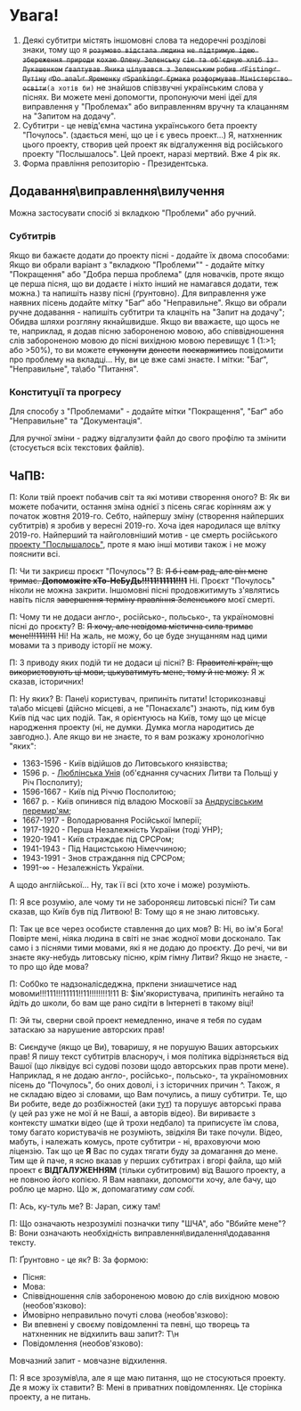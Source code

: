 # Увага!
1. Деякі субтитри містять іншомовні слова та недоречні розділові знаки, тому що я ~~`розумово відстала людина`~~  ~~`не підтримую ідею збереження природи`~~  ~~`кохаю Олену Зеленську`~~  ~~`сію та об'єдную хліб із Лукашенком`~~  ~~`ґвалтував Яника`~~ ~~`цілувався з Зеленським`~~ ~~`робив ♂Fisting♂ Путіну`~~ ~~`♂Do anal♂ Яременку`~~ ~~`♂Spanking♂ Єрмака`~~ ~~`розформував Міністерство освіти`~~`(а хотів би)` не знайшов співзвучні українським слова у піснях. Ви можете мені допомогти, пропонуючи мені ідеї для виправлення у "Проблемах" або виправленням вручну та клацанням на "Запитом на додачу".
1. Субтитри - це невід'ємна частина українського бета проекту "Почулось". (здається мені, що це і є увесь проект...)
Я, натхненник цього проекту, створив цей проект як відгалуження від російського проекту "Послышалось".
Цей проект, наразі мертвий. Вже 4 рік як.
1. Форма правління репозиторію - Президентська.

## Додавання\виправлення\вилучення
Можна застосувати спосіб зі вкладкою "Проблеми" або ручний.
### Субтитрів
Якщо ви бажаєте додати до проекту пісні - додайте їх двома способами:
Якщо ви обрали варіант з "вкладкою "Проблеми"" - додайте мітку "Покращення" або "Добра перша проблема" (для новачків, проте якщо це перша пісня, що ви додаєте і ніхто інший не намагався додати, теж можна.) та напишіть назву пісні (ґрунтовно).
Для виправлення уже наявних пісень додайте мітку "Баґ" або "Неправильне".
Якщо ви обрали ручне додавання - напишіть субтитри та клацніть на "Запит на додачу";
Обидва шляхи розгляну якнайшвидше.
Якщо ви вважаєте, що щось не те, наприклад, я додав пісню забороненою мовою, або співвідношення слів забороненою мовою до пісні вихідною мовою перевищує 1 (1:>1; або >50%), то ви можете ~~стуконути~~ ~~донести~~ ~~поскаржитись~~ повідомити про проблему на вкладці... Ну, ви це вже самі знаєте. І мітки: "Баґ", "Неправильне", та\або "Питання".
### Конституції та прогресу
Для способу з "Проблемами" - додайте мітки "Покращення", "Баґ" або "Неправильне" та "Документація".

Для ручної зміни - раджу відгалузити файл до свого профілю та змінити (стосується всіх текстових файлів).

## ЧаПВ:

П: Коли твій проект побачив світ та які мотиви створення оного?
В: Як ви можете побачити, остання зміна однієї з пісень сягає корінням аж у початок жовтня 2019-го. Себто, найпершу зміну (створення найперших субтитрів) я зробив у вересні 2019-го. Хоча ідея народилася ще влітку 2019-го.
Найперший та найголовніший мотив - це смерть російського [проекту "Послышалось"](https://www.youtube.com/user/MisheardsReloaded), проте я маю інші мотиви також і не можу пояснити всі.

П: Чи ти закриєш проєкт "Почулось"?
В: ~~Я б і сам рад, але він мене тримає. **Допоможіте хТо-НеБуДь!!!11!11111!!!1**~~ Ні. Проєкт "Почулось" ніколи не можна закрити. Іншомовні пісні продовжитимуть з'являтись навіть після ~~завершення терміну правління Зеленського~~ моєї смерті.

П: Чому ти не додаси англо-, російсько-, польсько-, та україномовні пісні до проєкту?
В: ~~Я хочу, але невідома містична сила тримає мене!!!111!!11~~ Ні! На жаль, не можу, бо це буде знущанням над цими мовами та з приводу історії не можу.

П: З приводу яких подій ти не додаси ці пісні?
В: ~~Правителі країн, що використовують ці мови, цькуватимуть мене, тому й не можу.~~ Я ж сказав, історичних!

П: Ну яких?
В: Пане\і користувач, припиніть питати! Історикознавці та\або місцеві (дійсно місцеві, а не "Понаєхалє") знають, під ким був Київ під час цих подій. Так, я орієнтуюсь на Київ, тому що це місце народження проекту (ні, не думки. Думка могла народитись де завгодно.). Але якщо ви не знаєте, то я вам розкажу хронологічно "яких":
* 1363-1596 - Київ відійшов до Литовського князівства;
* 1596 р. - [Люблінська Унія](https://uk.wikipedia.org/wiki/Люблінська_Унія) (об'єднання сучасних Литви та Польщі у Річ Посполиту);
* 1596-1667 - Київ під Річчю Посполитою;
* 1667 р. - Київ опинився під владою Московії за [Андрусівським перемир'ям](https://uk.wikipedia.org/wiki/Андрусівське_Перемир'я);
* 1667-1917 - Володарювання Російської Імперії;
* 1917-1920 - Перша Незалежність України (тоді УНР);
* 1920-1941 - Київ страждає під СРСРом;
* 1941-1943 - Під Нацистською Німеччиною;
* 1943-1991 - Знов страждання під СРСРом;
* 1991-∞ - Незалежність України.

А щодо англійської... Ну, так її всі (хто хоче і може) розуміють.

П: Я все розумію, але чому ти не забороняєш литовські пісні? Ти сам сказав, що Київ був під Литвою!
В: Тому що я не знаю литовську.

П: Так це все через особисте ставлення до цих мов?
В: Ні, во ім'я Бога! Повірте мені, ніяка людина в світі не знає жодної мови досконало. Так само і з піснями тими мовами, які я не додаю до проєкту. До речі, чи ви знаєте яку-небудь литовську пісню, крім гімну Литви?
Якщо не знаєте, - то про що йде мова?

П: Соб0ко те надзоналісдеджна, пркпени зниашчетисе над мовоми!!!111!!!11111!!11!!!!!!!!1!11
В: $ім'якористувача, припиніть негайно та йдіть до школи, бо вам ще рано сидіти в Інтернеті в такому віці!

П: Эй ты, сверни свой проект немедленно, иначе я тебя по судам затаскаю за нарушение авторских прав!

В: Сиєндуче (якщо це Ви), товаришу, я не порушую Ваших авторських прав! Я пишу текст субтитрів власноруч, і моя політика відрізняється від Вашої (що ліквідує всі судові позови щодо авторських прав проти мене). Наприклад, я не додаю англо-, російсько-, польсько-, та україномовних пісень до "Почулось", бо оних доволі, і з історичних причин ^. Також, я не складаю відео зі словами, що Вам почулись, а пишу субтитри. Те, що Ви робите, веде до розбіжностей (аки [тут](https://www.youtube.com/watch?v=pXb8yNrDQDY&lc=UgjvyN6xzgZPHHgCoAEC)) та порушує авторські права (у цей раз уже не мої й не Ваші, а авторів відео). Ви вириваєте з контексту шматки відео (ще й трохи недбало) та приписуєте їм слова, тому багато користувачів не розуміють, звідкіля Ви таке почули. Відео, мабуть, і належать комусь, проте субтитри - ні, враховуючи мою ліцензію. Так що це **Я** Вас по судах тягати буду за домагання до мене. Тим ще й паче, я ясно вказав у перших субтитрах і вгорі файла, що мій проект є **ВІДГАЛУЖЕННЯМ** (тільки субтитровим) від Вашого проекту, а не повною його копією. Я Вам навпаки, допомогти хочу, але бачу, що роблю це марно. Що ж, допомагатиму *сам собі.*

П: Ась, ку-туль ме?
В: Japan, сижу там!

П: Що означають незрозумілі позначки типу "ШЧА", або "Вбийте мене"?
В: Вони означають необхідність виправлення\видалення\додавання тексту.

П: Ґрунтовно - це як?
В: За формою:
 * Пісня:
 * Мова:
 * Співвідношення слів забороненою мовою до слів вихідною мовою (необов'язково):
 * Ймовірно неправильно почуті слова (необов'язково):
 * Ви впевнені у своєму повідомленні та певні, що творець та натхненник не відхилить ваш запит?: Т\н
 * Повідомлення (необов'язково):

Мовчазний запит - мовчазне відхилення.

П: Я все зрозумів\ла, але я ще маю питання, що не стосуються проекту. Де я можу їх ставити?
В: Мені в приватних повідомленнях. Це сторінка проекту, а не питань.
